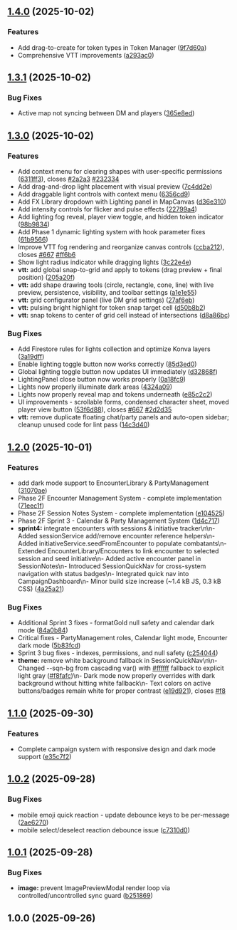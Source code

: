 ## [1.4.0](https://github.com/nicklaustrup/dungeonchat/compare/v1.3.1...v1.4.0) (2025-10-02)


### Features

* Add drag-to-create for token types in Token Manager ([9f7d60a](https://github.com/nicklaustrup/dungeonchat/commit/9f7d60a6472aa7f143f53f74a3f01cdb69901bc7))
* Comprehensive VTT improvements ([a293ac0](https://github.com/nicklaustrup/dungeonchat/commit/a293ac0fb1da1b8469600e7a4e3d62625effcd51))

## [1.3.1](https://github.com/nicklaustrup/dungeonchat/compare/v1.3.0...v1.3.1) (2025-10-02)


### Bug Fixes

* Active map not syncing between DM and players ([365e8ed](https://github.com/nicklaustrup/dungeonchat/commit/365e8ed3a4cbf63d1e2d8e382f1c9cb7d328ec46))

## [1.3.0](https://github.com/nicklaustrup/dungeonchat/compare/v1.2.0...v1.3.0) (2025-10-02)


### Features

* Add context menu for clearing shapes with user-specific permissions ([6311ff3](https://github.com/nicklaustrup/dungeonchat/commit/6311ff37f3ac0a0d0be7c4ace2177c96fda9c4aa)), closes [#2a2a3](https://github.com/nicklaustrup/dungeonchat/issues/2a2a3) [#232334](https://github.com/nicklaustrup/dungeonchat/issues/232334)
* Add drag-and-drop light placement with visual preview ([7c4dd2e](https://github.com/nicklaustrup/dungeonchat/commit/7c4dd2e08ea36ff6c0b1fd22dab22d4adb750d2b))
* Add draggable light controls with context menu ([6356cd9](https://github.com/nicklaustrup/dungeonchat/commit/6356cd91efe2edcab49a79c04f1c9efa4d7c9f5e))
* Add FX Library dropdown with Lighting panel in MapCanvas ([d36e310](https://github.com/nicklaustrup/dungeonchat/commit/d36e3101d499025531e553305f1dd60e4172b866))
* Add intensity controls for flicker and pulse effects ([22799a4](https://github.com/nicklaustrup/dungeonchat/commit/22799a4e294790e8325e5a84cac2075ad7c03792))
* Add lighting fog reveal, player view toggle, and hidden token indicator ([98b9834](https://github.com/nicklaustrup/dungeonchat/commit/98b9834d726ea9b2fb67678665d99e1d5d2f956b))
* Add Phase 1 dynamic lighting system with hook parameter fixes ([61b9566](https://github.com/nicklaustrup/dungeonchat/commit/61b956698941719e5d8bf0a2a7092e85d09d5c09))
* Improve VTT fog rendering and reorganize canvas controls ([ccba212](https://github.com/nicklaustrup/dungeonchat/commit/ccba21276656b6da92db9e91ae259c994f8efdb8)), closes [#667](https://github.com/nicklaustrup/dungeonchat/issues/667) [#ff6b6](https://github.com/nicklaustrup/dungeonchat/issues/ff6b6)
* Show light radius indicator while dragging lights ([3c22e4e](https://github.com/nicklaustrup/dungeonchat/commit/3c22e4e60d4f3b359c11884f4bf9609c8b8c7e30))
* **vtt:** add global snap-to-grid and apply to tokens (drag preview + final position) ([205a20f](https://github.com/nicklaustrup/dungeonchat/commit/205a20f748e7a2b9058b8be88abdd77f75620e5e))
* **vtt:** add shape drawing tools (circle, rectangle, cone, line) with live preview, persistence, visibility, and toolbar settings ([a1e1e55](https://github.com/nicklaustrup/dungeonchat/commit/a1e1e550d9429aeca5d928dc0c46e53e7a3b0d27))
* **vtt:** grid configurator panel (live DM grid settings) ([27af6eb](https://github.com/nicklaustrup/dungeonchat/commit/27af6ebe69befad36851a6669192227258f0369e))
* **vtt:** pulsing bright highlight for token snap target cell ([d50b8b2](https://github.com/nicklaustrup/dungeonchat/commit/d50b8b2b9fe1a7be91de26db8dbe876cf26254fa))
* **vtt:** snap tokens to center of grid cell instead of intersections ([d8a86bc](https://github.com/nicklaustrup/dungeonchat/commit/d8a86bc0811cb94f9af80b3b9de0f2445dfcfa79))


### Bug Fixes

* Add Firestore rules for lights collection and optimize Konva layers ([3a19dff](https://github.com/nicklaustrup/dungeonchat/commit/3a19dff72057eace43ff61b6d45056493045621c))
* Enable lighting toggle button now works correctly ([85d3ed0](https://github.com/nicklaustrup/dungeonchat/commit/85d3ed0025a52ffcc7558349d338b36e5df68fd2))
* Global lighting toggle button now updates UI immediately ([d32868f](https://github.com/nicklaustrup/dungeonchat/commit/d32868fe480ce8d38f266d4c664022df13597a80))
* LightingPanel close button now works properly ([0a18fc9](https://github.com/nicklaustrup/dungeonchat/commit/0a18fc9a82879e6f78fa6e8ecff9acac64929dca))
* Lights now properly illuminate dark areas ([4324a09](https://github.com/nicklaustrup/dungeonchat/commit/4324a0956d4f27ae0edfd098135878e32e22671c))
* Lights now properly reveal map and tokens underneath ([e85c2c2](https://github.com/nicklaustrup/dungeonchat/commit/e85c2c2d085ffdfaa66942fc07cb9241a81c1aec))
* UI improvements - scrollable forms, condensed character sheet, moved player view button ([53f6d88](https://github.com/nicklaustrup/dungeonchat/commit/53f6d8805024ebaff86567ee163bebbad025c72c)), closes [#667](https://github.com/nicklaustrup/dungeonchat/issues/667) [#2d2d35](https://github.com/nicklaustrup/dungeonchat/issues/2d2d35)
* **vtt:** remove duplicate floating chat/party panels and auto-open sidebar; cleanup unused code for lint pass ([14c3d40](https://github.com/nicklaustrup/dungeonchat/commit/14c3d40c64909e8eb92780454ea29b0ba8a09aef))

## [1.2.0](https://github.com/nicklaustrup/dungeonchat/compare/v1.1.0...v1.2.0) (2025-10-01)


### Features

* add dark mode support to EncounterLibrary & PartyManagement ([31070ae](https://github.com/nicklaustrup/dungeonchat/commit/31070ae531074116947799b8b061ac47170cf0b3))
* Phase 2F Encounter Management System - complete implementation ([71eec1f](https://github.com/nicklaustrup/dungeonchat/commit/71eec1f6f3b9d8444ca1a86d18584dd5a4bd6f6a))
* Phase 2F Session Notes System - complete implementation ([e104525](https://github.com/nicklaustrup/dungeonchat/commit/e10452507cfe193083089bbec1b10c2661ca8a79))
* Phase 2F Sprint 3 - Calendar & Party Management System ([1d4c717](https://github.com/nicklaustrup/dungeonchat/commit/1d4c717d12d48e4563edbc8deb75da3d8cc703a8))
* **sprint4:** integrate encounters with sessions & initiative tracker\n\n- Added sessionService add/remove encounter reference helpers\n- Added initiativeService.seedFromEncounter to populate combatants\n- Extended EncounterLibrary/Encounters to link encounter to selected session and seed initiative\n- Added active encounter panel in SessionNotes\n- Introduced SessionQuickNav for cross-system navigation with status badges\n- Integrated quick nav into CampaignDashboard\n- Minor build size increase (~1.4 kB JS, 0.3 kB CSS) ([4a25a21](https://github.com/nicklaustrup/dungeonchat/commit/4a25a21b8abd01f7187a768fe491cd97014fa705))


### Bug Fixes

* Additional Sprint 3 fixes - formatGold null safety and calendar dark mode ([84a0b84](https://github.com/nicklaustrup/dungeonchat/commit/84a0b84ef28f2d0ca2b2a5a21b5ea2f73486b8a7))
* Critical fixes - PartyManagement roles, Calendar light mode, Encounter dark mode ([5b83fcd](https://github.com/nicklaustrup/dungeonchat/commit/5b83fcd7f4964b5e102e7aa448d700957e90ae86))
* Sprint 3 bug fixes - indexes, permissions, and null safety ([c254044](https://github.com/nicklaustrup/dungeonchat/commit/c25404431b34c1a4b8d15c76af600a59fc7c09f8))
* **theme:** remove white background fallback in SessionQuickNav\n\n- Changed --sqn-bg from cascading var() with [#ffffff](https://github.com/nicklaustrup/dungeonchat/issues/ffffff) fallback to explicit light gray ([#f8fafc](https://github.com/nicklaustrup/dungeonchat/issues/f8fafc))\n- Dark mode now properly overrides with dark background without hitting white fallback\n- Text colors on active buttons/badges remain white for proper contrast ([e19d921](https://github.com/nicklaustrup/dungeonchat/commit/e19d921324fcc9363507bb9e4f5e13548ed4634b)), closes [#f8](https://github.com/nicklaustrup/dungeonchat/issues/f8)

## [1.1.0](https://github.com/nicklaustrup/dungeonchat/compare/v1.0.2...v1.1.0) (2025-09-30)


### Features

* Complete campaign system with responsive design and dark mode support ([e35c7f2](https://github.com/nicklaustrup/dungeonchat/commit/e35c7f27399db75eacafa79a50dfc33dce58b046))

## [1.0.2](https://github.com/nicklaustrup/dungeonchat/compare/v1.0.1...v1.0.2) (2025-09-28)


### Bug Fixes

* mobile emoji quick reaction - update debounce keys to be per-message ([2ae6270](https://github.com/nicklaustrup/dungeonchat/commit/2ae6270f0b9874d97f9a98718b12acf0115bcf33))
* mobile select/deselect reaction debounce issue ([c7310d0](https://github.com/nicklaustrup/dungeonchat/commit/c7310d05eb4a30fe292ae312c9806c8978c78d41))

## [1.0.1](https://github.com/nicklaustrup/superchat/compare/v1.0.0...v1.0.1) (2025-09-28)


### Bug Fixes

* **image:** prevent ImagePreviewModal render loop via controlled/uncontrolled sync guard ([b251869](https://github.com/nicklaustrup/superchat/commit/b2518699862f06f16c6ac87c286eb14008c8df61))

## 1.0.0 (2025-09-26)
